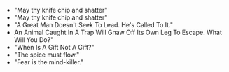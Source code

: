 * "May thy knife chip and shatter"
* "May thy knife chip and shatter"
* "A Great Man Doesn't Seek To Lead. He's Called To It."
* An Animal Caught In A Trap Will Gnaw Off Its Own Leg To Escape. What Will You Do?"
* "When Is A Gift Not A Gift?"
* "The spice must flow."
* "Fear is the mind-killer."
